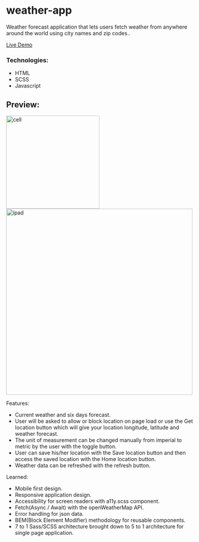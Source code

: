 # weather-app
Weather forecast application that lets users fetch weather from anywhere around the world using city names and zip codes..

<a class="README-link" href="https://lionelroy.github.io/weather-app/dist/index.html">Live Demo</a>

<h3>Technologies:</h3>
 <ul>
    <li>HTML</li>
    <li>SCSS</li>
    <li>Javascript</li>
 </ul>

## Preview:
<img src="README-images/cell.png" alt="cell" width="250"/>
<img src="README-images/ipad.png" alt="ipad" width="500"/>

Features: 

- Current weather and six days forecast.
- User will be asked to allow or block location on page load or use the Get location button which will give your location longitude, latitude and weather forecast.
- The unit of measurement can be changed manually from imperial to metric by the user with the toggle button.
- User can save his/her location with the Save location button and then access the saved location with the Home location button.
- Weather data can be refreshed with the refresh button.

Learned:
- Mobile first design.
- Responsive application design.
- Accessibility for screen readers with a11y.scss component.
- Fetch(Async / Await) with the openWeatherMap API.
- Error handling for json data.
- BEM(Block Element Modifier) methodology for reusable components.
- 7 to 1 Sass/SCSS architecture brought down to 5 to 1 architecture for single page application.


